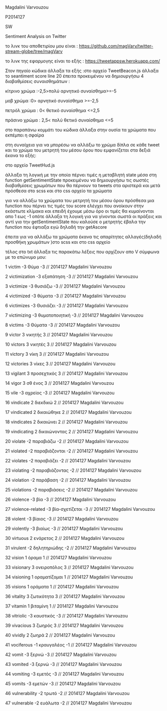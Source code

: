 Magdalini Varvouzou 


P2014127


SW


Sentiment Analysis on Twitter

το λινκ του αποθετιρίου μου είναι : https://github.com/magVarv/twitter-stream-globe/tree/magVarv

το λινκ της εφαρμογης είναι το εξής : https://tweetappsw.herokuapp.com/

Στον πηγαίο κώδικα άλλαξα τα εξής :στο αρχείο TweetBeacon.js άλλαξα το seantiment score line 20 έπειτα προκειμένου να δημιουργήσω 4 διαβαθμίσεις συναισθημάτων :

κίτρινο χρώμα :-2,5>πολύ αρνητικό συναίσθημα>=-5 

μοβ χρώμα :0> αρνητικό συναίσθημα >=-2,5  

πετρόλ χρώμα : 0< θετικό συναίσθημα <=2,5

πράσινο χρώμα : 2,5< πολύ θετικό συναίσθημα <=5

στο παραπάνω κομμάτι του κώδικα άλλαξα στην ουσία τα χρώματα που εκπέμπει η σφαίρα

στη συναίχεια για να μπορέσω να αλλάξω το χρώμα δίπλα σε κάθε tweet και το χρώμα του μετρητή του μέσου όρου που εμφανίζεται στα δεξιά έκανα το εξής:

στο αρχείο TweetHud.js 

άλλαξα τη λογική με την οποία πέρνει τιμές η μεταβλητή state μέσα στη function getSentimentState προκειμένου να δημιουργήσω τις σωστές διαβαθμίσεις χρωμάτων που θα πέρνουν τα tweets στα αριστερά και μετά πρόσθεσα στο scss και στο css αρχείο τα χρώματα 

για να αλλάξω τα χρώματα του μετρητή του μέσου όρου πρόσθεσα μια function που πέρνει τις τιμές του score ελέγχει που ανοίκουν στην εκάστωτε κλίμακα και επειδή έχουμε μέσω όρο οι τιμές θα κυμαίνονται απο 1 εως -1 οπότε άλλαξα τη λογική για να γίνονται σωστά οι πράξεις και αντί για την getSentimentState που καλούσε ο μετρητής έβαλα την function που έφτιαξα εγώ δηλαδή την getAscore

έπειτα για να αλλάξω τα χρώματα έκανα τις απαρίτητες αλλαγές(δηλαδή προσθήκη χρωμάτων )στο scss και στο css αρχείο

τέλος στο txt άλλαξα τις παρακάτω λέξεις που αρχίζουν απο V σύμφωνα με το επώνυμο μου:

1 victim	-3
Θύμα -3
// 2014127 Magdalini Varvouzou

2 victimization	-3
εξαπάτηση -3
// 2014127 Magdalini Varvouzou       

3 victimize	-3
θυσιάζω -3
// 2014127 Magdalini Varvouzou 

4 victimized	-3
θύματα -3
// 2014127 Magdalini Varvouzou

6 victimizes	-3
Θυσιάζει -3
// 2014127 Magdalini Varvouzou

7 victimizing	-3
θυματοποιητική -3
// 2014127 Magdalini Varvouzou

8 victims	-3
Θύματα -3
// 2014127 Magdalini Varvouzou

9 victor	3
νικητής 3
// 2014127 Magdalini Varvouzou

10 victors	3
νικητές 3
// 2014127 Magdalini Varvouzou

11 victory	3
νίκη 3
// 2014127 Magdalini Varvouzou

12 victories	3
νίκες 3
// 2014127 Magdalini Varvouzou

13 vigilant	3
προσεχτικός 3
// 2014127 Magdalini Varvouzou

14 vigor	3
σθ ένος 3
// 2014127 Magdalini Varvouzou

15 vile	-3
αχρείος -3
// 2014127 Magdalini Varvouzou

16 vindicate	2
διεκδικώ 2
// 2014127 Magdalini Varvouzou

17 vindicated	2
δικαιώθηκε 2
// 2014127 Magdalini Varvouzou

18 vindicates	2
δικαιώνει 2
// 2014127 Magdalini Varvouzou

19 vindicating	2
δικαιώνοντας 2
// 2014127 Magdalini Varvouzou

20 violate	-2
παραβιάζω -2
// 2014127 Magdalini Varvouzou

21 violated	-2
παραβιάζονται -2
// 2014127 Magdalini Varvouzou

22 violates	-2
παραβιάζει -2
// 2014127 Magdalini Varvouzou

23 violating	-2
παραβιάζοντας -2
// 2014127 Magdalini Varvouzou

24 violation	-2
παράβαση -2
// 2014127 Magdalini Varvouzou

25 violations	-2
παραβιάσεις -2
// 2014127 Magdalini Varvouzou

26 violence	-3
βία -3
// 2014127 Magdalini Varvouzou

27 violence-related	-3
βία-σχετίζεται -3 
// 2014127 Magdalini Varvouzou

28 violent	-3
βίαιος -3
// 2014127 Magdalini Varvouzou

29 violently	-3
βιαίως -3
// 2014127 Magdalini Varvouzou

30 virtuous	2
ενάρετος 2
// 2014127 Magdalini Varvouzou

31 virulent	-2
δηλητηριώδης -2
// 2014127 Magdalini Varvouzou

32 vision	1
όραμα 1
// 2014127 Magdalini Varvouzou

33 visionary	3
ονειροπόλος 3
// 2014127 Magdalini Varvouzou

34 visioning	1
οραματίζομαι 1
// 2014127 Magdalini Varvouzou

35 visions	1
οράματα 1
// 2014127 Magdalini Varvouzou

36 vitality	3
ζωτικότητα 3 
// 2014127 Magdalini Varvouzou

37 vitamin	1
βιταμίνη 1
// 2014127 Magdalini Varvouzou

38 vitriolic	-3
καυστικός -3
// 2014127 Magdalini Varvouzou

39 vivacious	3
ζωηρός 3
// 2014127 Magdalini Varvouzou

40 vividly	2
ζωηρά 2
// 2014127 Magdalini Varvouzou

41 vociferous	-1
κραυγαλέος -1
// 2014127 Magdalini Varvouzou

42 vomit	-3
ξερνώ -3
// 2014127 Magdalini Varvouzou

43 vomited	-3
ξερνώ -3
// 2014127 Magdalini Varvouzou

44 vomiting	-3
εμετός -3
// 2014127 Magdalini Varvouzou

45 vomits	-3
εμετών -3
// 2014127 Magdalini Varvouzou

46 vulnerability	-2
τρωτό -2
// 2014127 Magdalini Varvouzou

47 vulnerable	-2
ευάλωτα -2
// 2014127 Magdalini Varvouzou
